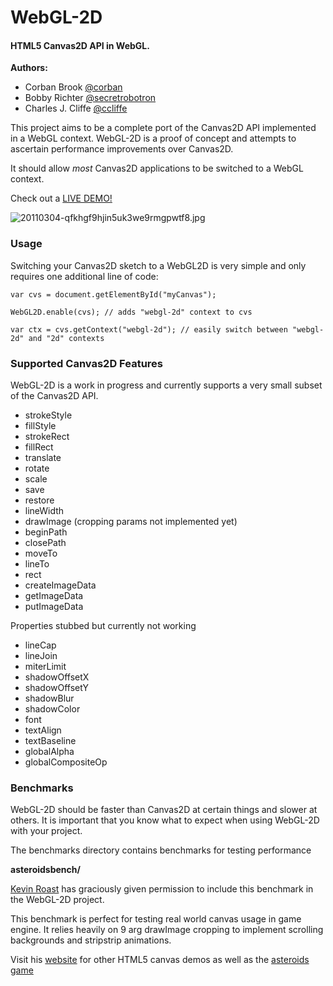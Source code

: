 WebGL-2D
========

#### HTML5 Canvas2D API in WebGL. ####

**Authors:** 

* Corban Brook [@corban](http://twitter.com/corban) 
* Bobby Richter [@secretrobotron](http://twitter.com/secretrobotron) 
* Charles J. Cliffe [@ccliffe](http://twitter.com/ccliffe)

This project aims to be a complete port of the Canvas2D API implemented in a WebGL context. 
WebGL-2D is a proof of concept and attempts to ascertain performance improvements over Canvas2D.

It should allow _most_ Canvas2D applications to be switched to a WebGL context.

Check out a [LIVE DEMO!](http://weare.buildingsky.net/webgl-2d/example.html)

![20110304-qfkhgf9hjin5uk3we9rmgpwtf8.jpg](https://img.skitch.com/20110304-qfkhgf9hjin5uk3we9rmgpwtf8.jpg)


### Usage ###

Switching your Canvas2D sketch to a WebGL2D is very simple and only requires one additional line of code:

    var cvs = document.getElementById("myCanvas");

    WebGL2D.enable(cvs); // adds "webgl-2d" context to cvs

    var ctx = cvs.getContext("webgl-2d"); // easily switch between "webgl-2d" and "2d" contexts

### Supported Canvas2D Features ###

WebGL-2D is a work in progress and currently supports a very small subset of the Canvas2D API. 

* strokeStyle
* fillStyle
* strokeRect
* fillRect
* translate
* rotate
* scale
* save
* restore
* lineWidth
* drawImage (cropping params not implemented yet)
* beginPath
* closePath
* moveTo
* lineTo
* rect
* createImageData
* getImageData
* putImageData

Properties stubbed but currently not working

* lineCap
* lineJoin
* miterLimit
* shadowOffsetX
* shadowOffsetY
* shadowBlur
* shadowColor
* font
* textAlign
* textBaseline
* globalAlpha
* globalCompositeOp

### Benchmarks ###

WebGL-2D should be faster than Canvas2D at certain things and slower at others.
It is important that you know what to expect when using WebGL-2D with your
project.

The benchmarks directory contains benchmarks for testing performance

**asteroidsbench/**

[Kevin Roast](http://twitter.com/kevinroast) has graciously given permission to include this benchmark in the
WebGL-2D project.

This benchmark is perfect for testing real world canvas usage in game engine.
It relies heavily on 9 arg drawImage cropping to implement scrolling
backgrounds and stripstrip animations.

Visit his [website](http://www.kevs3d.co.uk/) for other HTML5 canvas demos as
well as the [asteroids game](http://www.kevs3d.co.uk/dev/asteroids/)
